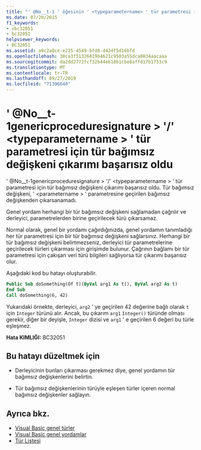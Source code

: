 ```yaml
---
title: "' @No__t-1 ' öğesinin ' <typeparametername> ' tür parametresi için tür bağımsız değişkeni çıkarımı başarısız oldu"
ms.date: 07/20/2015
f1_keywords:
- vbc32051
- bc32051
helpviewer_keywords:
- BC32051
ms.assetid: a9c2a0ce-e225-4549-bfd8-d42df5d16bfd
ms.openlocfilehash: 38ca3f51326819b4621c9503a55dca0834aacaaa
ms.sourcegitcommit: da2dd2772fcf32b44eb18b1cbe8affd17b1753c9
ms.translationtype: MT
ms.contentlocale: tr-TR
ms.lasthandoff: 09/27/2019
ms.locfileid: "71396640"
---
```

# <a name="type-argument-inference-failed-for-type-parameter-typeparametername-of-genericproceduresignature"></a>' @No__t-1genericproceduresignature > '/' \<typeparametername > ' tür parametresi için tür bağımsız değişkeni çıkarımı başarısız oldu
' @No__t-1genericproceduresignature > '/' \<typeparametername > ' tür parametresi için tür bağımsız değişkeni çıkarımı başarısız oldu. Tür bağımsız değişkeni, ' \<parametername > ' parametresine geçirilen bağımsız değişkenden çıkarsanamadı.  
  
 Genel yordam herhangi bir tür bağımsız değişkeni sağlamadan çağrılır ve derleyici, parametrelerden birine geçirilecek türü çıkarsamaz.  
  
 Normal olarak, genel bir yordamı çağırdığınızda, genel yordamın tanımladığı her tür parametresi için bir tür bağımsız değişkeni sağlarsınız. Herhangi bir tür bağımsız değişkeni belirtmezseniz, derleyici tür parametrelerine geçirilecek türleri çıkarması için girişimde bulunur. Çağrının bağlamı bir tür parametresi için çakışan veri türü bilgileri sağlıyorsa tür çıkarımı başarısız olur.  
  
 Aşağıdaki kod bu hatayı oluşturabilir.  
  
```vb  
Public Sub doSomething(Of t)(ByVal arg1 As t(), ByVal arg2 As t)  
End Sub  
Call doSomething(6, 42)  
```  
  
 Yukarıdaki örnekte, derleyici, `arg2` ' ye geçirilen 42 değerine bağlı olarak `t` için `Integer` türünü alır. Ancak, bu çıkarım `arg1` `Integer()` türünde olması gerekir, diğer bir deyişle, `Integer` dizisi ve `arg1` ' e geçirilen 6 değeri bu türle eşleşmez.  
  
 **Hata KIMLIĞI:** BC32051  
  
## <a name="to-correct-this-error"></a>Bu hatayı düzeltmek için  
  
- Derleyicinin bunları çıkarması gerekmez diye, genel yordamın tür bağımsız değişkenlerini belirtin.  
  
- Tür bağımsız değişkenlerinin türüyle eşleşen türler içeren normal bağımsız değişkenler sağlayın.  
  
## <a name="see-also"></a>Ayrıca bkz.

- [Visual Basic genel türler](../../visual-basic/programming-guide/language-features/data-types/generic-types.md)
- [Visual Basic genel yordamlar](../../visual-basic/programming-guide/language-features/data-types/generic-procedures.md)
- [Tür Listesi](../../visual-basic/language-reference/statements/type-list.md)
